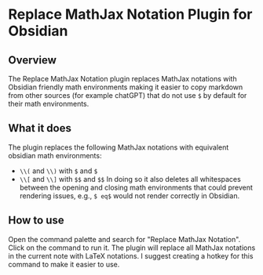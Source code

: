 # Replace MathJax Notation Plugin for Obsidian

## Overview

The Replace MathJax Notation plugin replaces MathJax notations with Obsidian friendly math environments making it easier to copy markdown from other sources (for example chatGPT) that do not use `$` by default for their math environments.

## What it does

The plugin replaces the following MathJax notations with equivalent obsidian math environments:
- `\\(` and `\\)` with `$` and `$`
- `\\[` and `\\]` with `$$` and `$$`
In doing so it also deletes all whitespaces between the opening and closing math environments that could prevent rendering issues, e.g., `$ eq$` would not render correctly in Obsidian.

## How to use

Open the command palette and search for "Replace MathJax Notation". Click on the command to run it. The plugin will replace all MathJax notations in the current note with LaTeX notations.
I suggest creating a hotkey for this command to make it easier to use.
